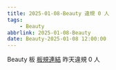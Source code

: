 ```yaml
---
title: 2025-01-08-Beauty 違規 0 人
tags:
    - Beauty
abbrlink: 2025-01-08-Beauty
date: Beauty-2025-01-08 12:00:00
---
```

Beauty 板 [板規連結](https://www.ptt.cc/bbs/Beauty/M.1630069980.A.84B.html)
昨天違規 0 人
